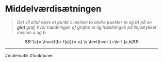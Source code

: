 # Middelværdisætningen
> *Det vil altid være et punkt $c$ mellem to andre punkter ($a$ og $b$) på en **glat** graf, hvor hældningen af grafen er lig hældningen på linjestykket mellem $a$ og $b$.*

$$f'(c)= \frac{f(b)-f(a)}{b-a} \s \text{hvor } c\in \ ]a,b[$$

---
#matematik #funktioner 
